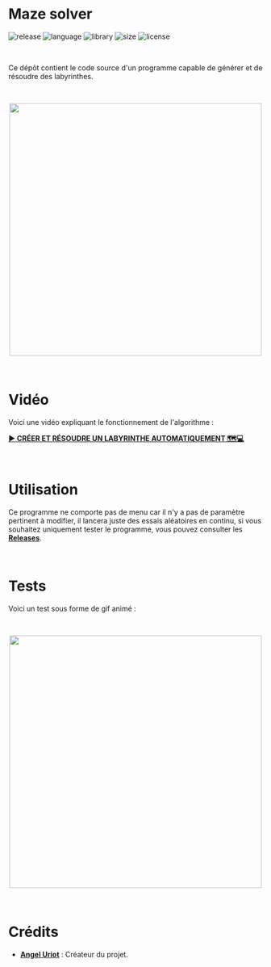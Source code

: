 # Maze solver

![release](https://img.shields.io/badge/release-v3.0-blueviolet)
![language](https://img.shields.io/badge/language-C%2B%2B-0052cf)
![library](https://img.shields.io/badge/library-SFML-00cf2c)
![size](https://img.shields.io/badge/size-32%20Mo-f12222)
![license](https://img.shields.io/badge/license-CC--0-0bb9ec)

<br/>

Ce dépôt contient le code source d'un programme capable de générer et de résoudre des labyrinthes.

<br/>

<p align="center">
	<img src="https://i.imgur.com/VApqhMC.png" width="500">
</p>

<br/>

# Vidéo

Voici une vidéo expliquant le fonctionnement de l'algorithme :

[**► CRÉER ET RÉSOUDRE UN LABYRINTHE AUTOMATIQUEMENT 🗺️💻**](https://www.youtube.com/watch?v=K7vaT8bZRuk)

<br/>

# Utilisation

Ce programme ne comporte pas de menu car il n'y a pas de paramètre pertinent à modifier, il lancera juste des essais aléatoires en continu, si vous souhaitez uniquement tester le programme, vous pouvez consulter les [**Releases**](https://github.com/angeluriot/Maze_solver/releases).

<br/>

# Tests

Voici un test sous forme de gif animé :

<br/>

<p align="center">
	<img src="https://i.imgur.com/898ieW2.gif" width="500">
</p>

<br/>

# Crédits

* [**Angel Uriot**](https://github.com/angeluriot) : Créateur du projet.
